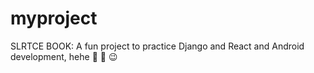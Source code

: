 # myproject
SLRTCE BOOK: A fun project to practice Django and React and Android development, hehe :see_no_evil: :see_no_evil: :wink:

